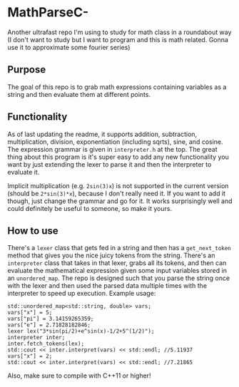 # MathParseC-
Another ultrafast repo I'm using to study for math class in a roundabout way (I don't want to study but I want to program and this is math related. Gonna use it to approximate some fourier series)


## Purpose
The goal of this repo is to grab math expressions containing variables as a string and then evaluate them at different points.

## Functionality
As of last updating the readme, it supports addition, subtraction, multiplication, division, exponentiation (including sqrts), sine, and cosine. The expression grammar is given in `interpreter.h` at the top. The great thing about this program is it's super easy to add any new functionality you want by just extending the lexer to parse it and then the interpreter to evaluate it.

Implicit multiplication (e.g. `2sin(3)x`) is not supported in the current version (should be `2*sin(3)*x`), because I don't really need it. If you want to add it though, just change the grammar and go for it. It works surprisingly well and could definitely be useful to someone, so make it yours.

## How to use
There's a `lexer` class that gets fed in a string and then has a `get_next_token` method that gives you the nice juicy tokens from the string. There's an `interpreter` class that takes in that lexer, grabs all its tokens, and then can evaluate the mathematical expression given some input variables stored in an `unordered_map`. The repo is designed such that you parse the string once with the lexer and then used the parsed data multiple times with the interpreter to speed up execution. Example usage:
```
std::unordered_map<std::string, double> vars;
vars["x"] = 5;
vars["pi"] = 3.14159265359;
vars["e"] = 2.71828182846;
lexer lex("3*sin(pi/2)+e^sin(x)-1/2+5^(1/2)");
interpreter inter;
inter.fetch_tokens(lex);
std::cout << inter.interpret(vars) << std::endl; //5.11937
vars["x"] = 2;
std::cout << inter.interpret(vars) << std::endl; //7.21865
```
Also, make sure to compile with C++11 or higher!
